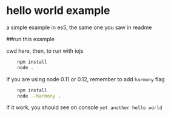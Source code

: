 # hello world example

a simple example in es5, the same one you saw in readme

##run this example

cwd here, then, to run with iojs

```sh
    npm install
    node .
```

If you are using node 0.11 or 0.12, remember to add `harmony` flag

```sh
    npm install
    node --harmony .
```

If it work, you should see on console `yet another hello world`